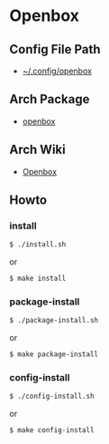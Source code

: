 
# Openbox


## Config File Path

* [~/.config/openbox](config/openbox)


## Arch Package

* [openbox](https://archlinux.org/packages/community/x86_64/openbox/)


## Arch Wiki

* [Openbox](https://wiki.archlinux.org/title/openbox)


## Howto


### install

``` sh
$ ./install.sh
```

or

``` sh
$ make install
```


### package-install

``` sh
$ ./package-install.sh
```

or

``` sh
$ make package-install
```


### config-install

``` sh
$ ./config-install.sh
```

or

``` sh
$ make config-install
```
